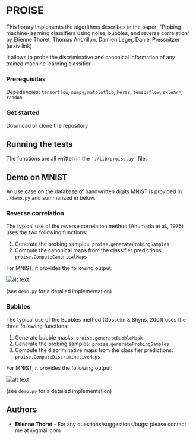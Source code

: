 # PROISE

This library implements the algorithms describes in the paper: "Probing machine-learning classifiers using noise, bubbles, and reverse correlation" by Etienne Thoret, Thomas Andrillon, Damien Leger, Daniel Pressnitzer (arxiv link)

It allows to probe the discriminative and canonical information of any trained machine learning classifier.

### Prerequisites
Depedencies: `tensorflow`, `numpy`, `matplotlib`, `keras`, `tensorflow`, `sklearn`, `random`

### Get started
Download or clone the repository

## Running the tests

The functions are all written in the `'./lib/proise.py'` file.

## Demo on MNIST
An use case on the database of handwritten digits MNIST is provided in `./demo.py` and summarized in below.

### Reverse correlation
The typical use of the reverse correlation method (Ahumada et al., 1976) uses the two following functions:
  1. Generate the probing samples: `proise.generateProbingSamples`
  2. Compute the canonical maps from the classifier predictions: `proise.ComputeCanonicalMaps`

For MNIST, it provides the following output:

![alt text](http://url/to/img.png)

(see `demo.py` for a detailed implementation)



### Bubbles
The typical use of the Bubbles method (Gosselin & Shyns, 2001) uses the three following functions:
  1. Generate bubble masks: `proise.generateBubbleMask`
  2. Generate the probing samples: `proise.generateProbingSamples`
  3. Compute the discriminative maps from the classifier predictions: `proise.ComputeDiscriminativeMaps`

For MNIST, it provides the following output:

![alt text](http://url/to/img.png)

(see `demo.py` for a detailed implementation)


## Authors

* **Etienne Thoret** - For any questions/suggestions/bugs: please contact me at <firstname><name>@gmail.com
